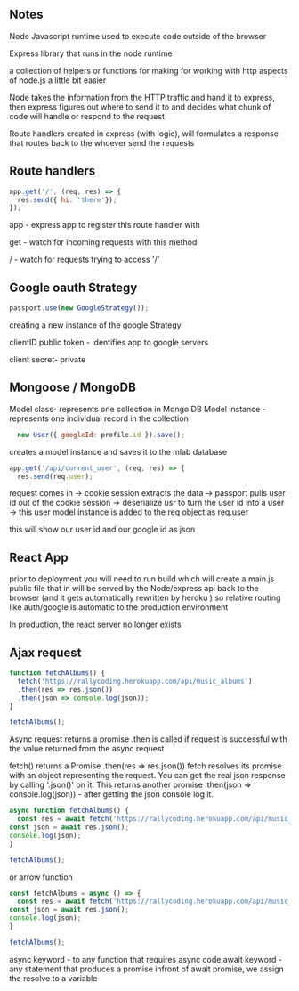 ## Notes

Node
Javascript runtime used to execute code outside of the browser

Express
library that runs in the node runtime

a collection of helpers or functions for making for working with http aspects of node.js a little bit easier

Node takes the information from the HTTP traffic and hand it to express, then express figures out where to send it to and decides what chunk of code will handle or respond to the request

Route handlers
created in express (with logic), will formulates a response that routes back to the whoever send the requests

## Route handlers

```js
app.get('/', (req, res) => {
  res.send({ hi: 'there'});
});
```

app - express app to register this route handler with

get - watch for incoming requests with this method

/ - watch for requests trying to access '/'



## Google oauth Strategy

```js
passport.use(new GoogleStrategy());
```

creating a new instance of the google Strategy

clientID
public token - identifies app to google servers

client secret- private

## Mongoose / MongoDB

Model class- represents one collection in Mongo DB
Model instance - represents one individual record in the collection

```js
  new User({ googleId: profile.id }).save();
```
creates a model instance and saves it to the mlab database


```js
app.get('/api/current_user', (req, res) => {
  res.send(req.user);
```

request comes in -> cookie session extracts the data -> passport pulls user id out of the cookie session -> deserialize usr to turn the user id into a user -> this user model instance is added to the req object as req.user

this will show our user id and our google id as json

## React App

prior to deployment you will need to run build which will create a main.js public file that in will be served by the Node/express api back to the browser (and it gets automatically rewritten by heroku ) so relative routing like auth/google is automatic to the production environment

In production, the react server no longer exists

## Ajax request

```js
function fetchAlbums() {
  fetch('https://rallycoding.herokuapp.com/api/music_albums')
  .then(res => res.json())
  .then(json => console.log(json));
}

fetchAlbums();
```

Async request returns a promise
.then is called if request is successful with the value returned from the async request

fetch() returns a Promise
.then(res => res.json()) fetch resolves its promise with an object representing the request.
You can get the real json response by calling '.json()' on it. This returns another promise
.then(json => console.log(json)) - after getting the json console log it.

```js
async function fetchAlbums() {
  const res = await fetch('https://rallycoding.herokuapp.com/api/music_albums')
const json = await res.json();
console.log(json);
}

fetchAlbums();
```
or arrow function

```js
const fetchAlbums = async () => {
  const res = await fetch('https://rallycoding.herokuapp.com/api/music_albums')
const json = await res.json();
console.log(json);
}

fetchAlbums();
```

async keyword - to any function that requires async code
await keyword - any statement that produces a promise
infront of await promise, we assign the resolve to a variable
